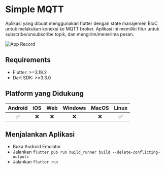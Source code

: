 # Simple MQTT

Aplikasi yang dibuat menggunakan flutter dengan state manajemen BloC untuk melakukan koneksi ke MQTT broker. Aplikasi ini memiliki fitur untuk subscribe/unsubscribe topik, dan mengirim/menerima pesan.

![App Record](https://github.com/fajarcahyoprabowo/simple_mqtt/blob/master/gif/mqtt_broker_record.gif?raw=true)

## Requirements

- Flutter: >=3.19.2
- Dart SDK: >=3.3.0

## Platform yang Didukung

| Android | iOS | Web | Windows | MacOS | Linux |
| :-----: | :-: | :-: | :-----: | :---: | :---: |
|   ✅    | ❌  | ❌  |   ❌    |  ❌   |  ✅   |

## Menjalankan Aplikasi

- Buka Android Emulator
- Jalankan `flutter pub run build_runner build --delete-conflicting-outputs`
- Jalankan `flutter run`
